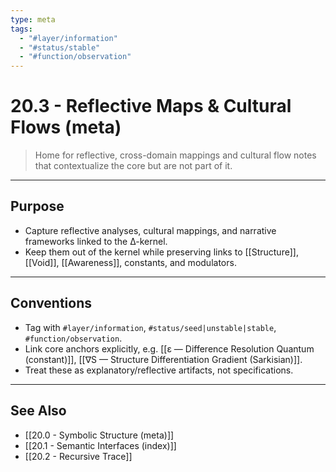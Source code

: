 ```yaml
---
type: meta
tags:
  - "#layer/information"
  - "#status/stable"
  - "#function/observation"
---
```


# 20.3 - Reflective Maps & Cultural Flows (meta)

> Home for reflective, cross-domain mappings and cultural flow notes that contextualize the core but are not part of it.

---

## Purpose

- Capture reflective analyses, cultural mappings, and narrative frameworks linked to the ∆-kernel.
- Keep them out of the kernel while preserving links to [[Structure]], [[Void]], [[Awareness]], constants, and modulators.

---

## Conventions

- Tag with `#layer/information`, `#status/seed|unstable|stable`, `#function/observation`.
- Link core anchors explicitly, e.g. [[ε — Difference Resolution Quantum (constant)]], [[∇S — Structure Differentiation Gradient (Sarkisian)]].
- Treat these as explanatory/reflective artifacts, not specifications.

---

## See Also

- [[20.0 - Symbolic Structure (meta)]]
- [[20.1 - Semantic Interfaces (index)]]
- [[20.2 - Recursive Trace]]

